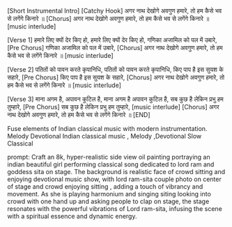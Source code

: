 [Short Instrumental Intro]
[Catchy Hook]
अगर नाथ देखोगे 
अवगुण हमारे,
तो हम कैसे 
भव से 
लगेंगे किनारे ॥
[Chorus]
अगर नाथ देखोगे 
अवगुण हमारे,
तो हम कैसे 
भव से 
लगेंगे किनारे ॥
[music interlude]

[Verse 1]
हमारे लिए क्यों देर किए हो,
हमारे लिए क्यों देर किए हो,
गणिका अजामिल को पल में उबारे,
[Pre Chorus]
गणिका अजामिल को पल में उबारे,
[Chorus]
अगर नाथ देखोगे अवगुण हमारे,
तो हम कैसे भव से लगेंगे किनारे ॥
[music interlude]

[Verse 2]
पतितों को पावन करते कृपानिधि,
पतितों को पावन करते कृपानिधि,
किए पाप है इस सुयश के सहारे,
[Pre Chorus]
किए पाप है इस सुयश के सहारे,
[Chorus]
अगर नाथ देखोगे अवगुण हमारे,
तो हम कैसे भव से लगेंगे किनारे ॥
[music interlude]

[Verse 3]
माना अगम है, अपावन कुटिल है,
माना अगम है अपावन कुटिल है,
सब कुछ है लेकिन प्रभु हम तुम्हारे,
[Pre Chorus]
सब कुछ है लेकिन प्रभु हम तुम्हारे,
[music interlude]
[Chorus]
अगर नाथ देखोगे अवगुण हमारे,
तो हम कैसे भव से लगेंगे किनारे ॥
[END]


Fuse elements of Indian classical music with modern instrumentation. Melody Devotional 
Indian classical music , Melody ,Devotional  Slow Classical

prompt:
Craft an 8k, hyper-realistic side view  oil painting portraying an  indian beautiful girl performing classical song dedicated to lord ram and goddess sita on stage.   The background is realistic face of crowd sitting and enjoying devotional music  show, with lord ram-sita couple photo on center of stage and crowd enjoying sitting , adding a touch of vibrancy and movement. As she is playing harmonium and singing siting looking into crowd  with one hand up and asking people to clap on stage, the stage resonates with the powerful vibrations of Lord ram-sita, infusing the scene with a spiritual essence and dynamic energy. 
